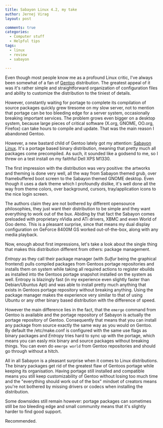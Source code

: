 ```yaml
---
title: Sabayon Linux 4.2, my take
author: Jernej Virag
layout: post

comments: true
categories:
  - Computer stuff
  - Helpful tips
tags:
  - linux
  - review
  - sabayon
  
---
```

Even though most people know me as a profound Linux critic, I've always been somewhat of a fan of [Gentoo][1] distribution. The greatest appeal of it was it's rather simple and straightforward organization of configuration files and ability to customize the distribution to the tiniest of details.

However, constantly waiting for portage to complete its compilation of source packages quickly grew tiresome on my slow server, not to mention that portage can be too bleeding edge for a server system, occasionally breaking important services. The problem grows even bigger on a desktop system, because large pieces of critical software (X.org, GNOME, OO.org, Firefox) can take hours to compile and update. That was the main reason I abandoned Gentoo.

However, a new bastard child of Gentoo lately got my attention: [Sabayon Linux][2]. It's a portage based binary distribution, meaning that pretty much all packages come precompiled. As such, it sounded like a godsend to me, so I threw on a test install on my faithful Dell XPS M1330.

The first impression with the distribution was very positive: the artworks and theming is done very well, all the way from Sabayon themed grub, over framebuffered boot screen to the Sabayon themed GNOME desktop. Even though it uses a dark theme which I profoundly dislike, it's well done all the way from theme colors, over background, cursors, tray/application icons to the nice login screen.

The authors claim they are not bothered by different opensource philosophies, they just want their distribution to be simple and they want everything to work out of the bux. Abiding by that fact the Sabayon comes preloaded with proprietary nVidia and ATi drivers, XBMC and even World of Goo demo. This is a pleasant surprise, since that means my dual display configuration on GeForce 8400M GS worked out-of-the-box, along with any media playback.

Now, enough about first impressions, let's take a look about the single thing that makes this distribution different from others: package management.

*Entropy* as they call their package manager (with *Sulfur* being the graphical frontend) pulls compiled packages from Gentoos portage repositories and installs them on system while taking all required actions to register ebuilds as installed into the Gentoos portage snapshot installed on the system as well. Entropy is blazingly fast (in my experience even slightly faster than Debian/Ubuntus Apt) and was able to install pretty much anything that exists in Gentoos portage repository without breaking anything. Using the package manager makes the experience very similar to that of using Ubuntu or any other binary based distribution with the difference of speed.

However the main difference lies in the fact, that the `emerge` command from Gentoo is available and the portage repository of Sabayon is actually the portage repository of Gentoo. Consequently that means that you can install any package from source exactly the same way as you would on Gentoo. By default the /etc/make.conf is configured with the same use flags as binary packages and *Entropy* tries hard to sync up with the portage, which means you can easly mix binary and source packages without breaking things. You can even do `emerge world` from Gentoo repositories and should go through without a hitch.

All in all Sabayon is a pleasant surprise when it comes to Linux distributions. The binary packages get rid of the greatest flaw of Gentoos portage while keeping its organisation. Having portage still installed and compatible means you still keep customizability of Gentoo without losing too much time and the "everything should work out of the box" mindset of creators means you're not bothered by missing drivers or codecs when installing the distribution.

Some downsides still remain however: portage packages can sometimes still be *too* bleeding edge and small community means that it's slightly harder to find good support.

Recommended.

 [1]: http://www.gentoo.org/
 [2]: http://www.sabayonlinux.org/